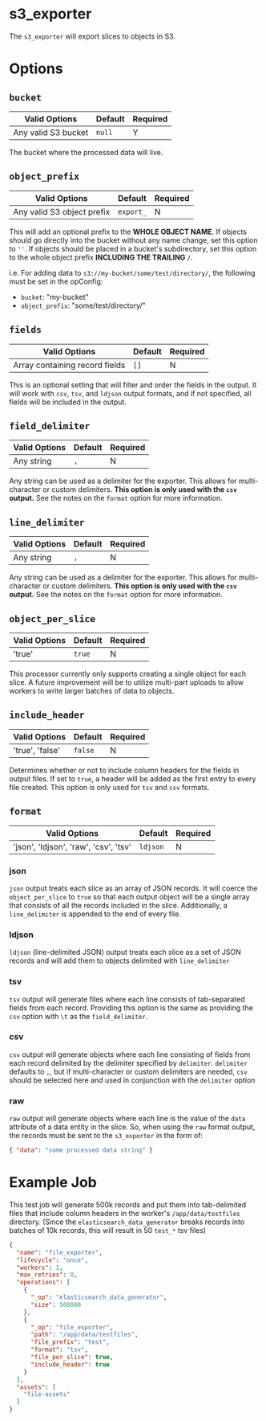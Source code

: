 # s3_exporter

The `s3_exporter` will export slices to objects in S3.

# Options

## `bucket`

| Valid Options | Default | Required |
| ----------- | ------- | -------- |
| Any valid S3 bucket | `null` | Y |  

The bucket where the processed data will live.

## `object_prefix`

| Valid Options | Default | Required |
| ----------- | ------- | -------- |
| Any valid S3 object prefix | `export_` | N |  

This will add an optional prefix to the **WHOLE OBJECT NAME**. If objects should go directly into the bucket without any name change, set this option to `''`. If objects should be placed in a bucket's subdirectory, set this option to the whole object prefix **INCLUDING THE TRAILING `/`**.

i.e. For adding data to `s3://my-bucket/some/test/directory/`, the following must be set in the opConfig:  
- `bucket`: "my-bucket"
- `object_prefix`: "some/test/directory/"

## `fields`

| Valid Options | Default | Required |
| ----------- | ------- | -------- |
| Array containing record fields | `[]` | N |  

This is an optional setting that will filter and order the fields in the output. It will work with `csv`, `tsv`, and `ldjson` output formats, and if not specified, all fields will be included in the output.

## `field_delimiter`

| Valid Options | Default | Required |
| ----------- | ------- | -------- |
| Any string | `,` | N |  

Any string can be used as a delimiter for the exporter. This allows for multi-character or custom delimiters. **This option is only used with the `csv` output.** See the notes on the `format` option for more information.

## `line_delimiter`

| Valid Options | Default | Required |
| ----------- | ------- | -------- |
| Any string | `,` | N |  

Any string can be used as a delimiter for the exporter. This allows for multi-character or custom delimiters. **This option is only used with the `csv` output.** See the notes on the `format` option for more information.

## `object_per_slice`

| Valid Options | Default | Required |
| ----------- | ------- | -------- |
| 'true' | `true` | N |  

This processor currently only supports creating a single object for each slice. A future improvement will be to utilize multi-part uploads to allow workers to write larger batches of data to objects.

## `include_header`

| Valid Options | Default | Required |
| ----------- | ------- | -------- |
| 'true', 'false' | `false` | N |  

Determines whether or not to include column headers for the fields in output files. If set to `true`, a header will be added as the first entry to every file created. This option is only used for `tsv` and `csv` formats.

## `format`

| Valid Options | Default | Required |
| ----------- | ------- | -------- |
| 'json', 'ldjson', 'raw', 'csv', 'tsv' | `ldjson` | N |  

### json

`json` output treats each slice as an array of JSON records. It will coerce the `object_per_slice` to `true` so that each output object will be a single array that consists of all the records included in the slice. Additionally, a `line_delimiter` is appended to the end of every file.

### ldjson

`ldjson` (line-delimited JSON) output treats each slice as a set of  JSON records and will add them to objects delimited with `line_delimiter`

### tsv

`tsv` output will generate files where each line consists of tab-separated fields from each record. Providing this option is the same as providing the `csv` option with `\t` as the `field_delimiter`.

### csv

`csv` output will generate objects where each line consisting of fields from each record delimited by the delimiter specified by `delimiter`. `delimiter` defaults to `,`, but if multi-character or custom delimiters are needed, `csv` should be selected here and used in conjunction with the `delimiter` option

### raw

`raw` output will generate objects where each line is the value of the `data` attribute of a data entity in the slice. So, when using the `raw` format output, the records must be sent to the `s3_exporter` in the form of:  

```json
{ "data": "some processed data string" }
```

# Example Job  

This test job will generate 500k records and put them into tab-delimited files that include column headers in the worker's `/app/data/testfiles` directory. (Since the `elasticsearch_data_generator` breaks records into batches of 10k records, this will result in 50 `test_*` tsv files)

```json
{
  "name": "file_exporter",
  "lifecycle": "once",
  "workers": 1,
  "max_retries": 0,
  "operations": [
    {
      "_op": "elasticsearch_data_generator",
      "size": 500000
    },
    {
      "_op": "file_exporter",
      "path": "/app/data/testfiles",
      "file_prefix": "test",
      "format": "tsv",
      "file_per_slice": true,
      "include_header": true
    }
  ],
  "assets": [
    "file-assets"
  ]
}
```
